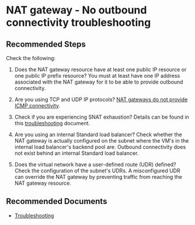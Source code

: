 <properties
    pageTitle="No outbound connectivity"
    description="Troubleshoot no outbound connectivity of NAT gateway resource"
    service="microsoft.network"
    resource="natgateways"
    authors="christiankuhtz"
    ms.author="christiankuhtz"
    displayOrder="11"
    selfHelpType="resource"
    articleId="nat-gateway-connectivity-none-md"
    resourceTags=""
    productPesIds="16838"
    supportTopicIds="32681719"
    cloudEnvironments="public,fairfax,mooncake,usnat,ussec"
    ownershipId="CloudNet_VirtualNetworkNAT"
/>

# NAT gateway - No outbound connectivity troubleshooting

## **Recommended Steps**

Check the following:

1. Does the NAT gateway resource have at least one public IP resource or one public IP prefix resource? You must at least have one IP address associated with the NAT gateway for it to be able to provide outbound connectivity.

2. Are you using TCP and UDP IP protocols? [NAT gateways do not provide ICMP connectivity](https://docs.microsoft.com/azure/virtual-network/troubleshoot-nat#icmp-ping-is-failing).

2. Check if you are experiencing SNAT exhaustion? Details can be found in this [troubleshooting](https://docs.microsoft.com/azure/virtual-network/troubleshoot-nat) document.

3. Are you using an internal Standard load balancer? Check whether the NAT gateway is actually configured on the subnet where the VM's in the internal load balancer's backend pool are.  Outbound connectivity does not exist behind an internal Standard load balancer.

4. Does the virtual network have a user-defined route (UDR) defined? Check the configuration of the subnet's UDRs. A misconfigured UDR can override the NAT gateway by preventing traffic from reaching the NAT gateway resource.

## **Recommended Documents**

* [Troubleshooting](https://docs.microsoft.com/azure/virtual-network/troubleshoot-nat)
